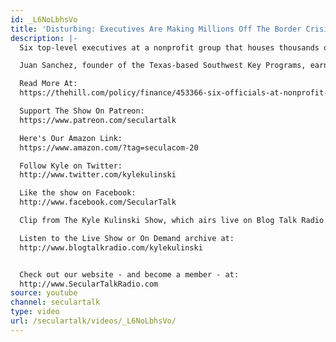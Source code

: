 ```yaml
---
id: _L6NoLbhsVo
title: 'Disturbing: Executives Are Making Millions Off The Border Crisis'
description: |-
  Six top-level executives at a nonprofit group that houses thousands of migrant children for the U.S. government made at least $1 million in 2017, according to tax filings obtained by The Washington Post.

  Juan Sanchez, founder of the Texas-based Southwest Key Programs, earned $3.6 million in total compensation that year. Five other employees earned seven-figure salaries, with the group’s chief financial officer earning more than $2.4 million...

  Read More At:
  https://thehill.com/policy/finance/453366-six-officials-at-nonprofit-housing-migrant-children-made-at-least-1-million-in

  Support The Show On Patreon:
  https://www.patreon.com/seculartalk

  Here's Our Amazon Link:
  https://www.amazon.com/?tag=seculacom-20

  Follow Kyle on Twitter:
  http://www.twitter.com/kylekulinski

  Like the show on Facebook:
  http://www.facebook.com/SecularTalk

  Clip from The Kyle Kulinski Show, which airs live on Blog Talk Radio and Secular Talk Radio Monday - Friday 11:00 AM - 12:30 PM Eastern time zone.

  Listen to the Live Show or On Demand archive at:
  http://www.blogtalkradio.com/kylekulinski


  Check out our website - and become a member - at:
  http://www.SecularTalkRadio.com
source: youtube
channel: seculartalk
type: video
url: /seculartalk/videos/_L6NoLbhsVo/
---
```

